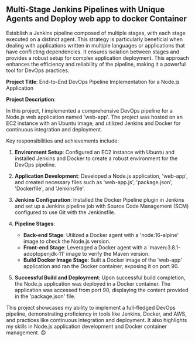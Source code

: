 <H2>Multi-Stage Jenkins Pipelines with Unique Agents and Deploy web app to docker Container</H2>

Establish a Jenkins pipeline composed of multiple stages, with each stage executed on a distinct agent. This strategy is particularly beneficial when dealing with applications written in multiple languages or applications that have conflicting dependencies. 
It ensures isolation between stages and provides a robust setup for complex application deployment. This approach enhances the efficiency and reliability of the pipeline, making it a powerful tool for DevOps practices.


**Project Title**: End-to-End DevOps Pipeline Implementation for a Node.js Application

**Project Description**:

In this project, I implemented a comprehensive DevOps pipeline for a Node.js web application named 'web-app'. The project was hosted on an EC2 instance with an Ubuntu image, and utilized Jenkins and Docker for continuous integration and deployment.

Key responsibilities and achievements include:

1. **Environment Setup**: Configured an EC2 instance with Ubuntu and installed Jenkins and Docker to create a robust environment for the DevOps pipeline.

2. **Application Development**: Developed a Node.js application, 'web-app', and created necessary files such as 'web-app.js', 'package.json', 'Dockerfile', and 'Jenkinsfile'.

3. **Jenkins Configuration**: Installed the Docker Pipeline plugin in Jenkins and set up a Jenkins pipeline job with Source Code Management (SCM) configured to use Git with the Jenkinsfile.

4. **Pipeline Stages**:
   - **Back-end Stage**: Utilized a Docker agent with a 'node:16-alpine' image to check the Node.js version.
   - **Front-end Stage**: Leveraged a Docker agent with a 'maven:3.8.1-adoptopenjdk-11' image to verify the Maven version.
   - **Build Docker Image Stage**: Built a Docker image of the 'web-app' application and ran the Docker container, exposing it on port 90.

5. **Successful Build and Deployment**: Upon successful build completion, the Node.js application was deployed in a Docker container. The application was accessed from port 90, displaying the content provided in the 'package.json' file.

This project showcases my ability to implement a full-fledged DevOps pipeline, demonstrating proficiency in tools like Jenkins, Docker, and AWS, and practices like continuous integration and deployment. It also highlights my skills in Node.js application development and Docker container management. 😊
